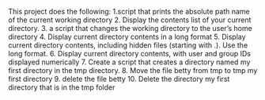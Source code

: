 This project does the following:
1.script that prints the absolute path name of the current working directory
2. Display the contents list of your current directory.
3. a script that changes the working directory to the user’s home directory
4. Display current directory contents in a long format
5. Display current directory contents, including hidden files (starting with .). Use the long format.
6. Display current directory contents, with user and group IDs displayed numerically
7. Create a script that creates a directory named my first directory in the tmp directory.
8. Move the file betty from tmp to tmp my first directory
9. delete the file betty
10. Delete the directory my first directory that is in the tmp folder
